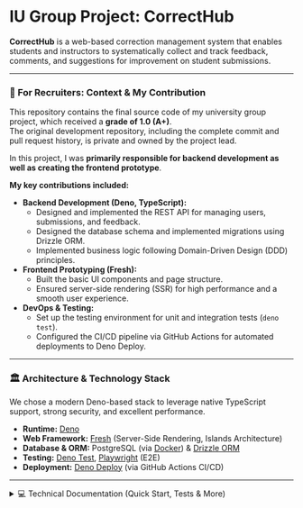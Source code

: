 # IU Group Project: CorrectHub

**CorrectHub** is a web-based correction management system that enables students and instructors to systematically collect and track feedback, comments, and suggestions for improvement on student submissions.

---

### 🎯 For Recruiters: Context & My Contribution

This repository contains the final source code of my university group project, which received a **grade of 1.0 (A+)**.  
The original development repository, including the complete commit and pull request history, is private and owned by the project lead.

In this project, I was **primarily responsible for backend development as well as creating the frontend prototype**.

**My key contributions included:**

* **Backend Development (Deno, TypeScript):**
  * Designed and implemented the REST API for managing users, submissions, and feedback.
  * Designed the database schema and implemented migrations using Drizzle ORM.
  * Implemented business logic following Domain-Driven Design (DDD) principles.
* **Frontend Prototyping (Fresh):**
  * Built the basic UI components and page structure.
  * Ensured server-side rendering (SSR) for high performance and a smooth user experience.
* **DevOps & Testing:**
  * Set up the testing environment for unit and integration tests (`deno test`).
  * Configured the CI/CD pipeline via GitHub Actions for automated deployments to Deno Deploy.

---

### 🏛️ Architecture & Technology Stack

We chose a modern Deno-based stack to leverage native TypeScript support, strong security, and excellent performance.

* **Runtime:** [Deno][1]  
* **Web Framework:** [Fresh][2] (Server-Side Rendering, Islands Architecture)  
* **Database & ORM:** PostgreSQL (via [Docker][3]) & [Drizzle ORM][12]  
* **Testing:** [Deno Test][8], [Playwright][11] (E2E)  
* **Deployment:** [Deno Deploy][13] (via GitHub Actions CI/CD)

---

<details>
<summary>💻 Technical Documentation (Quick Start, Tests & More)</summary>

### 🚀 Quick Start

> [!note]
> Make sure all [prerequisites](#setup) are met.

1. Run `make` in your terminal  
2. Open [http://localhost:8000](http://localhost:8000) in your browser

### Setup

You will need the following tools installed:

- [Docker][3] (e.g. Docker for Desktop)
- [deno][1] (for active development)
- [Node.js][4] (required for running E2E tests)
- [git][5] (optional, for active development)
- [make][6] (on Windows, via WSL or GnuWin32)

### Development Environment

This project is optimized for [Visual Studio Code][7]. The following tools are already integrated:

- [Linting][8]
- [Formatting][9]
- [Type Checking][10]
- Hot Reloading

## Start Development Environment

```bash
make
```

This starts the project in development mode via Docker Compose.
Any code changes are automatically reloaded (Hot Reloading). The app will then be available at:


http://localhost:8000
> [!note] `make` is equivalent to running `make start`, which is turn runs
> `docker compose up`.

## Clean Start

To start the application from a clean state, run:

```shell
make clean start
```

This stops and removes existing containers and restarts the project from scratch.

## Unit- und Integrationstests

To run automated tests:

```shell
make test
```

This command runs Linting (`deno lint`), Type Checking (`deno check`), and the tests (`deno test`).

### Test Coverage

To generate test coverage data:

```shell
make test-coverage
```

Coverage data will be saved to the `coverage` directory.

## End-to-End (E2E) Tests

End-to-end testing is done using [Playwright][11].

```shell
make e2e
```

> [!warning] This will reset the environment
> (`make clean`) before running the tests.

## Database Migrations

Database migrations are handled via [Drizzle ORM][12].
To generate a new migration:

```
make sql NAME=migrations_name
```

## Deployment

The application is hosted on [Deno Deploy][13] – a serverless platform designed specifically for Deno projects.

Deployment happens on two levels:

### 1. Staging-System

Whenever a new Pull Request (PR) is created on GitHub, a deployment is automatically triggered for the staging environment.
This allows changes to be tested in a realistic setup before merging.

> [!tip] The staging URL is displayed directly in the respective PR.

### 2. Live-System

Once a Pull Request is merged into the main branch, the application is automatically deployed to production.
The live version is updated via Deno Deploy and made available under the production URL.
</details>

[1]: https://deno.com/
[2]: https://fresh.deno.dev/
[3]: https://www.docker.com/
[4]: https://nodejs.org/
[5]: https://git-scm.com/
[6]: https://www.gnu.org/software/make/
[7]: https://code.visualstudio.com/
[8]: https://docs.deno.com/runtime/reference/cli/lint/
[9]: https://docs.deno.com/runtime/reference/cli/fmt/
[10]: https://docs.deno.com/runtime/reference/cli/check/
[11]: https://playwright.dev/
[12]: https://orm.drizzle.team/
[13]: https://deno.com/deploy
